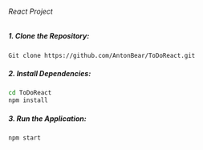 ###### React Project

##### 1. Clone the Repository:

```bash
Git clone https://github.com/AntonBear/ToDoReact.git
```

##### 2. Install Dependencies:

```bash
cd ToDoReact
npm install

```

##### 3. Run the Application:

```bash
npm start
```
